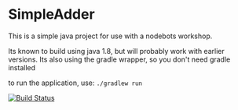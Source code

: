 # SimpleAdder
This is a simple java project for use with a nodebots workshop.

Its known to build using java 1.8, but will probably work with earlier versions.
Its also using the gradle wrapper, so you don't need gradle installed

to run the application, use:
`./gradlew run`

[![Build Status](https://travis-ci.org/spargonaut/simpleAdder.svg?branch=master)](https://travis-ci.org/spargonaut/simpleAdder)

